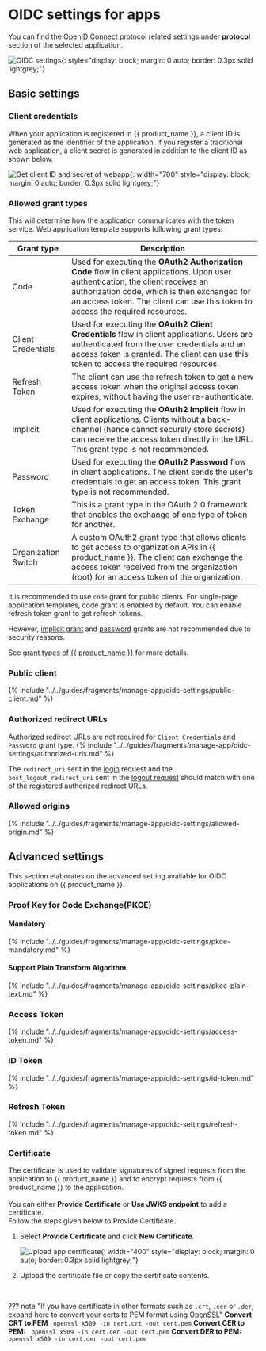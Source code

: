 # OIDC settings for apps

You can find the OpenID Connect protocol related settings under **protocol** section of the selected application.
  
![OIDC settings]({{base_path}}/assets/img/guides/applications/app-protocol-settings.png){: style="display: block; margin: 0 auto; border: 0.3px solid lightgrey;"}

## Basic settings

### Client credentials

When your application is registered in {{ product_name }}, a client ID is generated as the identifier of the application. If you register a traditional web application, a client secret is generated in addition to the client ID as shown below.

![Get client ID and secret of webapp]({{base_path}}/assets/img/guides/applications/get-client-id-and-secret.png){: width="700" style="display: block; margin: 0 auto; border: 0.3px solid lightgrey;"}

### Allowed grant types
This will determine how the application communicates with the token service. Web application template supports following grant types:

<table>
  <thead>
    <th>Grant type</th>
    <th>Description</th>
  </thead>
  <tbody>
    <tr>
      <td>Code</td>
      <td>Used for executing the <b>OAuth2 Authorization Code</b> flow in client applications. Upon user authentication, the client receives an authorization code, which is then exchanged for an access token. The client can use this token to access the required resources.</td>
    </tr>
    <tr>
      <td>Client Credentials</td>
      <td>Used for executing the <b>OAuth2 Client Credentials</b> flow in client applications. Users are authenticated from the user credentials and an access token is granted. The client can use this token to access the required resources.</td>
    </tr>
    <tr>
      <td>Refresh Token</td>
      <td>The client can use the refresh token to get a new access token when the original access token expires, without having the user re-authenticate.</td>
    </tr>
    <tr>
      <td>Implicit</td>
      <td>Used for executing the <b>OAuth2 Implicit</b> flow in client applications. Clients without a back-channel (hence cannot securely store secrets) can receive the access token directly in the URL. This grant type is not recommended.</td>
    </tr>
    <tr>
      <td>Password</td>
      <td>Used for executing the <b>OAuth2 Password</b> flow in client applications.  The client sends the user's credentials to get an access token. This grant type is not recommended.</td>
    </tr>
    <tr>
      <td>Token Exchange</td>
      <td>This is a grant type in the OAuth 2.0 framework that enables the exchange of one type of token for another. </td>
    </tr>
    <tr>
      <td>Organization Switch</td>
      <td>A custom OAuth2 grant type that allows clients to get access to organization APIs in {{ product_name }}. The client can exchange the access token received from the organization (root) for an access token of the organization.  </td>
    </tr>
  </tbody>
</table>

It is recommended to use `code` grant for public clients. For single-page application templates, code grant is enabled by default.
You can enable refresh token grant to get refresh tokens.

However, [implicit grant](https://datatracker.ietf.org/doc/html/draft-ietf-oauth-security-topics-14#section-2.1.2) and [password](https://datatracker.ietf.org/doc/html/draft-ietf-oauth-security-topics-14#section-2.4) grants are not recommended due to security reasons.

See [grant types of {{ product_name }}]({{base_path}}/references/grant-types/) for more details.

### Public client
{% include "../../guides/fragments/manage-app/oidc-settings/public-client.md" %}

### Authorized redirect URLs
Authorized redirect URLs are not required for `Client Credentials` and `Password` grant type.
{% include "../../guides/fragments/manage-app/oidc-settings/authorized-urls.md" %}

The `redirect_uri` sent in the [login]({{base_path}}/guides/authentication/oidc/implement-auth-code/#get-authorization-code) request and the `post_logout_redirect_uri` sent in the [logout request]({{base_path}}/guides/authentication/oidc/add-logout/) should match with one of the registered authorized redirect URLs.

### Allowed origins
{% include "../../guides/fragments/manage-app/oidc-settings/allowed-origin.md" %}

## Advanced settings
This section elaborates on the advanced setting available for OIDC applications on {{ product_name }}.

### Proof Key for Code Exchange(PKCE)

#### Mandatory
 {% include "../../guides/fragments/manage-app/oidc-settings/pkce-mandatory.md" %}

#### Support Plain Transform Algorithm
{% include "../../guides/fragments/manage-app/oidc-settings/pkce-plain-text.md" %}

### Access Token
{% include "../../guides/fragments/manage-app/oidc-settings/access-token.md" %}

### ID Token
{% include "../../guides/fragments/manage-app/oidc-settings/id-token.md" %}

### Refresh Token
{% include "../../guides/fragments/manage-app/oidc-settings/refresh-token.md" %}

### Certificate
The certificate is used to validate signatures of signed requests from the application to {{ product_name }} and to encrypt requests from {{ product_name }} to the application.
<br><br>
You can either <b>Provide Certificate</b> or <b>Use JWKS endpoint</b> to add a certificate.
<br>
Follow the steps given below to Provide Certificate.

1. Select <b>Provide Certificate</b> and click <b>New Certificate</b>.

    ![Upload app certificate]({{base_path}}/assets/img/guides/applications/oidc/upload-certificate-of-app.png){: width="400" style="display: block; margin: 0 auto; border: 0.3px solid lightgrey;"}

2. Upload the certificate file or copy the certificate contents.
<br>

??? note "If you have certificate in other formats such as `.crt`, `.cer` or `.der`, expand here to convert your certs to PEM format using [OpenSSL](https://www.openssl.org/)"
    **Convert CRT to PEM**
    ``` 
    openssl x509 -in cert.crt -out cert.pem
    ```
    **Convert CER to PEM:**
    ``` 
    openssl x509 -in cert.cer -out cert.pem
    ```
    **Convert DER to PEM:**
    ``` 
    openssl x509 -in cert.der -out cert.pem
    ```

